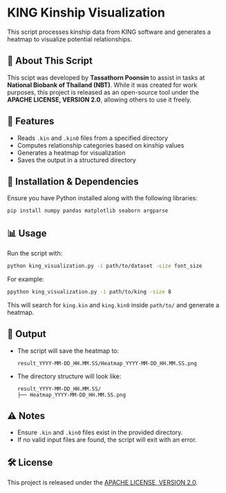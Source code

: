 # KING Kinship Visualization

This script processes kinship data from KING software and generates a heatmap to visualize potential relationships.

## 📌 About This Script

This scipt was developed by **Tassathorn Poonsin** to assist in tasks at **National Biobank of Thailand (NBT)**. While it was created for work purposes, this project is released as an open-source tool under the **APACHE LICENSE, VERSION 2.0**, allowing others to use it freely.

## 🚀 Features

- Reads `.kin` and `.kin0` files from a specified directory
- Computes relationship categories based on kinship values
- Generates a heatmap for visualization
- Saves the output in a structured directory

## 🔧 Installation & Dependencies

Ensure you have Python installed along with the following libraries:

```bash
pip install numpy pandas matplotlib seaborn argparse
```

## 📊 Usage

Run the script with:

```bash
python king_visualization.py -i path/to/dataset -size font_size
```

For example:

```bash
ppython king_visualization.py -i path/to/king -size 8
```

This will search for `king.kin` and `king.kin0` inside `path/to/` and generate a heatmap.

## 📂 Output

- The script will save the heatmap to:
  ```
  result_YYYY-MM-DD_HH.MM.SS/Heatmap_YYYY-MM-DD_HH.MM.SS.png
  ```
- The directory structure will look like:
  ```
  result_YYYY-MM-DD_HH.MM.SS/
  ├── Heatmap_YYYY-MM-DD_HH.MM.SS.png
  ```

## ⚠️ Notes

- Ensure `.kin` and `.kin0` files exist in the provided directory.
- If no valid input files are found, the script will exit with an error.

## 🛠️ License

This project is released under the [APACHE LICENSE, VERSION 2.0](LICENSE).

